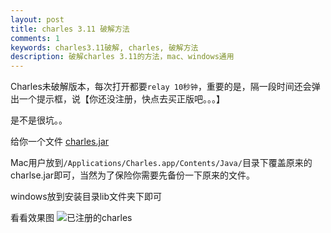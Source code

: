 ```yaml
---
layout: post
title: charles 3.11 破解方法
comments: 1
keywords: charles3.11破解, charles, 破解方法
description: 破解charles 3.11的方法，mac、windows通用
---
```


Charles未破解版本，每次打开都要`relay 10秒钟`，重要的是，隔一段时间还会弹出一个提示框，说【你还没注册，快点去买正版吧。。。】

是不是很坑。。

给你一个文件 [charles.jar](http://pan.baidu.com/s/1nuOd0zn)

Mac用户放到`/Applications/Charles.app/Contents/Java/`目录下覆盖原来的charlse.jar即可，当然为了保险你需要先备份一下原来的文件。

windows放到安装目录lib文件夹下即可

看看效果图 ![已注册的charles](http://ww2.sinaimg.cn/large/71405cabjw1f4uhh91l3yj210o0hsadx.jpg)

